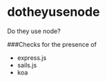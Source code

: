 dotheyusenode
=============

Do they use node?

###Checks for the presence of

* express.js
* sails.js
* koa
